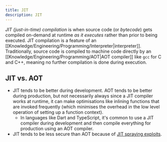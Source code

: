 ```yaml
---
title: JIT
description: JIT
---
```


*JIT (just-in-time) compilation* is when source code (or *bytecode*) gets compiled on-demand at runtime *as it executes* rather than prior to being executed. JIT compilation is a feature of an [[Knowledge/Engineering/Programming/Interpreter|interpreter]]. Traditionally, source code is compiled to machine code directly by an [[Knowledge/Engineering/Programming/AOT|AOT compiler]] like `gcc` for C and C++, meaning no further compilation is done during execution.

## JIT vs. AOT
- JIT tends to be better during development. AOT tends to be better during production, but not necessarily always since a JIT compiler works at runtime, it can make optimisations like inlining functions that are invoked frequently (which minimises the overhead in the low level operation of setting up a function context).
    - In languages like Dart and TypeScript, it's common to use a JIT compiler during development and then compile everything for production using an AOT compiler.
- JIT tends to be less secure than AOT because of [JIT spraying exploits](https://en.wikipedia.org/wiki/JIT_spraying).
